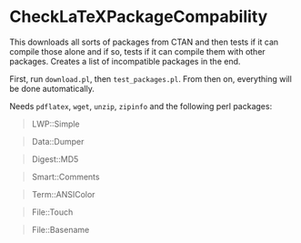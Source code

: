 # CheckLaTeXPackageCompability

This downloads all sorts of packages from CTAN and then tests if it can compile those alone and if so, tests if it can compile them with other packages. Creates a list of incompatible packages in the end. 

First, run `download.pl`, then `test_packages.pl`. From then on, everything will be done automatically.

Needs `pdflatex`, `wget`, `unzip`, `zipinfo` and the following perl packages:

> LWP::Simple

> Data::Dumper

> Digest::MD5

> Smart::Comments

> Term::ANSIColor

> File::Touch

> File::Basename
